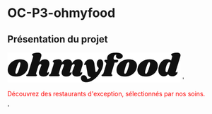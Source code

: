 # OC-P3-ohmyfood
## Présentation du projet

 
![accueil mobile](./assets/img/logo/ohmyfood.png)
'<p style='color:red'>
        Découvrez des restaurants d'exception, sélectionnés par nos soins.
 </p>'
